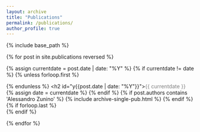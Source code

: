 ```yaml
---
layout: archive
title: "Publications"
permalink: /publications/
author_profile: true
---
```

{% include base_path %}

<!---You can find the complete publication list on <a href="https://scholar.google.co.uk/citations?user=-peQ4ZsAAAAJ&hl=en">
<span style="color:gray">my Google Scholar profile</span></a>. A complete list of bio<font color="red">R</font>xiv preprints on <a href="https://rxivist.org/authors/204048">
<span style="color:gray">my Rxivist profile</span></a>.--->

<ul style="margin:0;padding:0">
{% for post in site.publications reversed %}

  {% assign currentdate = post.date | date: "%Y" %}
  {% if currentdate != date %}
    {% unless forloop.first %}</ul>{% endunless %}
    <h2 id="y{{post.date | date: "%Y"}}"><span style="color:gray">{{ currentdate }}</span></h2>
    <ul style="margin:0;padding:0">
    {% assign date = currentdate %}
  {% endif %}
  {% if post.authors contains 'Alessandro Zunino' %}
    {% include archive-single-pub.html %}
  {% endif %}
  {% if forloop.last %}</ul>{% endif %}

{% endfor %}



